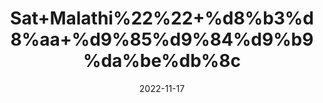 ---
title: 'Sat+Malathi%22%22+%d8%b3%d8%aa+%d9%85%d9%84%d9%b9%da%be%db%8c'
date: '2022-11-17' 
metatag: '' 
inventory: '0' 
draft: false 
# meta description 
shortDescripton: ''
description: 'Extracts+%22+Chemical+%22+%da%a9%d9%85%db%8c%da%a9%d9%84+%22+%d8%b3%d8%aa'
longdescription: ''
tags: ''
brand: ''
subCategory: ''
sellCount: '0'
featured: True
# product Price
price: '100.0'
# Product Short Description
shortDescription: ''
productID: 'D17687DB-B147-ED11-996A-005056B3A416'
type: 'products'
category: 'Extracts+%22+Chemical+%22+%da%a9%d9%85%db%8c%da%a9%d9%84+%22+%d8%b3%d8%aa' 
thumnailproduct: 'https://eraconnect.blob.core.windows.net/product-images/aminsaddiquidawakhana/9f74d8bf-4a90-4b49-bc76-cbd371aa0624.webp' 
images:
  - image: 'https://eraconnect.blob.core.windows.net/product-images/aminsaddiquidawakhana/9f74d8bf-4a90-4b49-bc76-cbd371aa0624.webp'  
Variants:
---